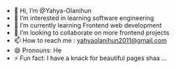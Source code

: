 - 👋 Hi, I’m @Yahya-Olanihun
- 👀 I’m interested in learning software engineering
- 🌱 I’m currently learning Frontend web development
- 💞️ I’m looking to collaborate on more frontend projects
- 📫 How to reach me : yahyaolanihun2011@gmail.com
- 😄 Pronouns: He
- ⚡ Fun fact: I have a knack for beautiful pages shaa
...

<!---
Yahya-Olanihun/Yahya-Olanihun is a ✨ special ✨ repository because its `README.md` (this file) appears on your GitHub profile.
You can click the Preview link to take a look at your changes.
--->
